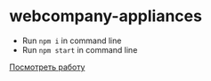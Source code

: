 # webcompany-appliances

- Run `npm i` in command line
- Run `npm start` in command line

[Посмотреть работу](http://test.1bank.by/my-works/webCompany-appliances/)
